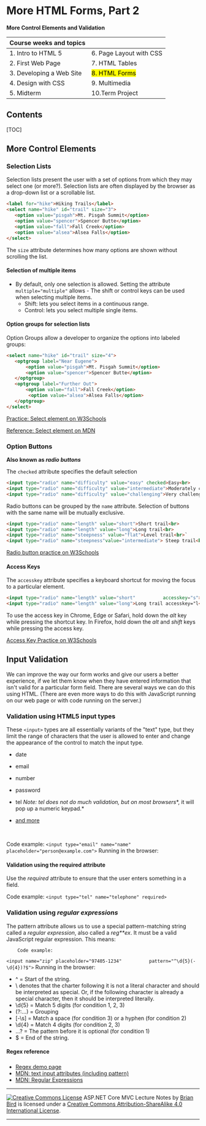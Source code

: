 # More HTML Forms, Part 2

**More Control Elements and Validation**

| Course weeks and topics  |                            |
| ------------------------ | -------------------------- |
| 1. Intro to HTML 5       | 6. Page Layout with CSS    |
| 2. First Web Page        | 7. HTML Tables             |
| 3. Developing a Web Site | <mark>8. HTML Forms</mark> |
| 4. Design with CSS       | 9. Multimedia              |
| 5. Midterm               | 10.Term Project            |


## Contents

[TOC]

## More Control Elements
### Selection Lists

Selection lists present the user with a set of options from which they may select one (or more?). Selection lists are often displayed by the browser as a drop-down list or a scrollable list.  

```HTML
<label for="hike">Hiking Trails</label>
<select name="hike" id="trail" size="3">
   <option value="pisgah">Mt. Pisgah Summit</option>
   <option value="spencer">Spencer Butte</option>
   <option value="fall">Fall Creek</option>
   <option value="alsea">Alsea Falls</option>
</select>
```
The `size` attribute determines how many options are shown without scrolling the list.        

#### Selection of multiple items

- By default, only one selection is allowed. Setting the attribute `multiple="multiple"` allows - The shift or control keys can be used when selecting multiple items.
  - Shift: lets you select items in a continuous range.
  - Control: lets you select multiple single items.

####  Option groups for selection lists         

Option Groups allow a developer to organize the options into  labeled groups:

```HTML
<select name="hike" id="trail" size="4">
   <optgroup label="Near Eugene">        
       <option value="pisgah">Mt. Pisgah Summit</option>
       <option value="spencer">Spencer Butte</option>
   </optgroup>
   <optgroup label="Further Out">        
       <option value="fall">Fall Creek</option>
        <option value="alsea">Alsea Falls</option>
   </optgroup>
</select>
```

[Practice: Select element on W3Schools](https://www.w3schools.com/tags/tag_select.asp)

[Reference: Select element on MDN ](https://developer.mozilla.org/en-US/docs/Web/HTML/Element/select)



### Option Buttons        

**Also known as *radio buttons***

The `checked` attribute specifies the default selection        

```HTML
<input type="radio" name="difficulty" value="easy" checked>Easy<br>
<input type="radio" name="difficulty" value="intermediate">Moderately challenging<br/>
<input type="radio" name="difficulty" value="challenging">Very challenging<br />
```
Radio buttons can be grouped by the `name` attribute. 
Selection of buttons with the same name will be mutually exclusive.

```HTML
<input type="radio" name="length" value="short">Short trail<br>
<input type="radio" name="length" value="long">Long trail<br>
<input type="radio" name="steepness" value="flat">Level trail<br>`
<input type="radio" name="steepness"value="intermediate"> Steep trail<br>
```
[Radio button practice on W3Schools](https://www.w3schools.com/html/html_form_input_types.asp)



#### Access Keys

The `accesskey` attribute specifies a keyboard shortcut for moving the focus to a particular element.

```HTML
<input type="radio" name="length" value="short"          accesskey="s">Short trail<br>
<input type="radio" name="length" value="long">Long trail accesskey="l<br />        
```

To use the access key in Chrome, Edge or Safari, hold down the *alt* key while pressing the  shortcut key. In Firefox, hold down the *alt* and *shift* keys while pressing the access key.

[Access Key Practice on W3Schools](https://www.w3schools.com/tags/att_global_accesskey.asp)



## Input Validation

We can improve the way our form works and give our users a        better experience, if we let them know when they have entered        information that isn't valid for a particular form field. There        are several ways we can do this using HTML. (There are even more        ways to do this with JavaScript running on our web page or with        code running on the server.)
      

### Validation using HTML5 input types

These `<input>` types are all essentially        variants of the "text" type, but they limit the range of        characters that the user is allowed to enter and change the        appearance of the control to match the input type.
      

- date
- email
- number
- password
- tel
            *Note: tel does not do much            validation, but on most browsers**, it will pop up a numeric            keypad.*
        
- [and more](https://www.w3schools.com/html/html_form_input_types.asp)


​      

Code example:
        ` <input type="email" name="name"          placeholder="person@example.com"> ` 
        Running in the browser:
      

  

#### Validation using the required attribute

Use the *required*        attribute to ensure that the user enters something in a field.
      

Code example:
        ` <input type="tel" name="telephone" required>        `

  

###          

### Validation using *regular expressions*

 

The pattern attribute allows us to use a special          pattern-matching string called a *regular expression*, also          called a *reg**ex*. It must be a valid          JavaScript regular expression. This means: 


        Code example:
` <input name="zip" placeholder="97405-1234"          pattern="^\d{5}(-\d{4})?$"> `
        Running in the browser:

  

 

- ^ = Start of the string.
-  \ denotes that the charter following it is not a literal            character and should be interpreted as special.
              Or, if the following character is already a special            character, then it should be interpreted literally.
- \d{5} = Match 5 digits (for condition 1, 2, 3)
- (?:…) = Grouping
- [-\s] = Match a space (for condition 3) or a hyphen (for            condition 2)
- \d{4} = Match 4 digits (for condition 2, 3)
- …? = The pattern before it is optional (for condition 1)
- $ = End of the string.

#### Regex reference

###  

-  [Regex demo page](https://regex101.com/r/aYnU3Q/1)
- [ MDN: text input attributes (including                 pattern)](https://developer.mozilla.org/en-US/docs/Web/HTML/Element/input/text)
- [ MDN: Regular Expressions](https://developer.mozilla.org/en-US/docs/Web/JavaScript/Guide/Regular_Expressions)




------

[![Creative Commons License](https://i.creativecommons.org/l/by-sa/4.0/88x31.png)](http://creativecommons.org/licenses/by-sa/4.0/)
ASP.NET Core MVC Lecture Notes by [Brian Bird](https://profbird.dev) is licensed under a [Creative Commons Attribution-ShareAlike 4.0 International License](http://creativecommons.org/licenses/by-sa/4.0/). 

------

